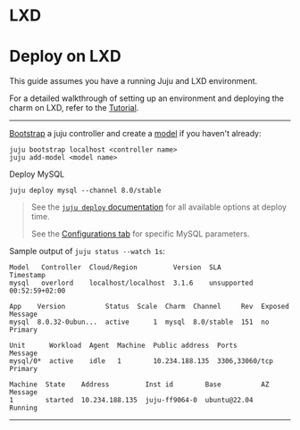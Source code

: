 
# LXD

# Deploy on LXD

This guide assumes you have a running Juju and LXD environment. 

For a detailed walkthrough of setting up an environment and deploying the charm on LXD, refer to the [Tutorial](/tutorial/index).

---

[Bootstrap](https://juju.is/docs/juju/juju-bootstrap) a juju controller and create a [model](https://juju.is/docs/juju/juju-add-model) if you haven't already:
```shell
juju bootstrap localhost <controller name>
juju add-model <model name>
```
Deploy MySQL
```shell
juju deploy mysql --channel 8.0/stable
```
> See the [`juju deploy` documentation](https://juju.is/docs/juju/juju-deploy) for all available options at deploy time.
> 
> See the [Configurations tab](https://charmhub.io/mysql/configurations) for specific MySQL parameters.

Sample output of `juju status --watch 1s`:
```shell
Model   Controller  Cloud/Region         Version  SLA          Timestamp
mysql   overlord    localhost/localhost  3.1.6    unsupported  00:52:59+02:00

App    Version          Status  Scale  Charm  Channel     Rev  Exposed  Message
mysql  8.0.32-0ubun...  active      1  mysql  8.0/stable  151  no       Primary

Unit      Workload  Agent  Machine  Public address  Ports           Message
mysql/0*  active    idle   1        10.234.188.135  3306,33060/tcp  Primary

Machine  State    Address         Inst id        Base          AZ  Message
1        started  10.234.188.135  juju-ff9064-0  ubuntu@22.04      Running
```

-------------------------

